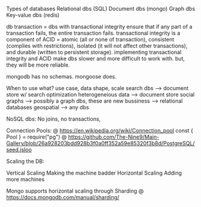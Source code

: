 Types of databases
	Relational dbs (SQL)
	Document dbs (mongo)
	Graph dbs
	Key-value dbs (redis)

db transaction = 
	dbs with transactional integrity ensure that if any part of a transaction fails, the entire transaction fails.
	transactional integrity is a component of ACID = atomic (all or none of transaction), consistent (complies with restrictions), isolated (it will not affect other transactions), and durable (written to persistent storage).
	implementing transactional integrity and ACID make dbs slower and more difficult to work with. but, they will be more reliable.

mongodb has no schemas. mongoose does.

When to use what?
	use case, data shape, scale
	search dbs --> document store w/ search optimization
	heterogeneious data --> document store
	social graphs --> possibly a graph dbs, these are new
	bussiness --> relational databases
	geospatial --> any dbs

NoSQL dbs:
	No joins, no transactions,

Connection Pools:
	@ https://en.wikipedia.org/wiki/Connection_pool
	const { Pool } = require("pg")
	@ https://github.com/The-Nine9/Main-Gallery/blob/26a928203bdd928b3f0a0ff352a59e85320f3b8d/PostgreSQL/seed.jsloo


Scaling the DB:

Vertical Scaling			Making the machine badder
Horizontal Scaling		Adding more machines

Mongo supports horizontal scaling through Sharding @ https://docs.mongodb.com/manual/sharding/
















